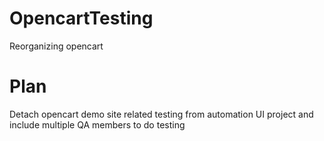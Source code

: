 # OpencartTesting
Reorganizing opencart

# Plan
Detach opencart demo site related testing from automation UI project
and include multiple QA members to do testing
